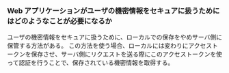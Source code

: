 ### Web アプリケーションがユーザの機密情報をセキュアに扱うためにはどのようなことが必要になるか

ユーザの機密情報をセキュアに扱うために、ローカルでの保存をやめサーバ側に保管する方法がある。
この方法を使う場合、ローカルには変わりにアクセストークンを保存させ、サーバ側にリクエストを送る際にこのアクセストークンを使って認証を行うことで、保存されている機密情報を取得する。
